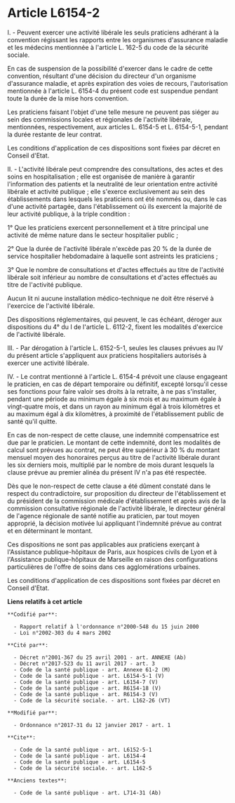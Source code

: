 # Article L6154-2

I. - Peuvent exercer une activité libérale les seuls praticiens adhérant à la convention régissant les rapports entre les
organismes d'assurance maladie et les médecins mentionnée à l'article L. 162-5 du code de la sécurité sociale. 

En cas de suspension de la possibilité d'exercer dans le cadre de cette convention, résultant d'une décision du directeur
d'un organisme d'assurance maladie, et après expiration des voies de recours, l'autorisation mentionnée à l'article L. 6154-4
du présent code est suspendue pendant toute la durée de la mise hors convention. 

Les praticiens faisant l'objet d'une telle mesure ne peuvent pas siéger au sein des commissions locales et régionales de
l'activité libérale, mentionnées, respectivement, aux articles L. 6154-5 et L. 6154-5-1, pendant la durée restante de leur
contrat. 

Les conditions d'application de ces dispositions sont fixées par décret en Conseil d'Etat. 

II. - L'activité libérale peut comprendre des consultations, des actes et des soins en hospitalisation ; elle est organisée
de manière à garantir l'information des patients et la neutralité de leur orientation entre activité libérale et activité
publique ; elle s'exerce exclusivement au sein des établissements dans lesquels les praticiens ont été nommés ou, dans le cas
d'une activité partagée, dans l'établissement où ils exercent la majorité de leur activité publique, à la triple condition : 

1° Que les praticiens exercent personnellement et à titre principal une activité de même nature dans le secteur hospitalier
public ; 

2° Que la durée de l'activité libérale n'excède pas 20 % de la durée de service hospitalier hebdomadaire à laquelle sont
astreints les praticiens ; 

3° Que le nombre de consultations et d'actes effectués au titre de l'activité libérale soit inférieur au nombre de
consultations et d'actes effectués au titre de l'activité publique. 

Aucun lit ni aucune installation médico-technique ne doit être réservé à l'exercice de l'activité libérale. 

Des dispositions réglementaires, qui peuvent, le cas échéant, déroger aux dispositions du 4° du I de l'article L. 6112-2,
fixent les modalités d'exercice de l'activité libérale. 

III. - Par dérogation à l'article L. 6152-5-1, seules les clauses prévues au IV du présent article s'appliquent aux
praticiens hospitaliers autorisés à exercer une activité libérale. 

IV. - Le contrat mentionné à l'article L. 6154-4 prévoit une clause engageant le praticien, en cas de départ temporaire ou
définitif, excepté lorsqu'il cesse ses fonctions pour faire valoir ses droits à la retraite, à ne pas s'installer, pendant
une période au minimum égale à six mois et au maximum égale à vingt-quatre mois, et dans un rayon au minimum égal à trois
kilomètres et au maximum égal à dix kilomètres, à proximité de l'établissement public de santé qu'il quitte. 

En cas de non-respect de cette clause, une indemnité compensatrice est due par le praticien. Le montant de cette indemnité,
dont les modalités de calcul sont prévues au contrat, ne peut être supérieur à 30 % du montant mensuel moyen des honoraires
perçus au titre de l'activité libérale durant les six derniers mois, multiplié par le nombre de mois durant lesquels la
clause prévue au premier alinéa du présent IV n'a pas été respectée. 

Dès que le non-respect de cette clause a été dûment constaté dans le respect du contradictoire, sur proposition du directeur
de l'établissement et du président de la commission médicale d'établissement et après avis de la commission consultative
régionale de l'activité libérale, le directeur général de l'agence régionale de santé notifie au praticien, par tout moyen
approprié, la décision motivée lui appliquant l'indemnité prévue au contrat et en déterminant le montant. 

Ces dispositions ne sont pas applicables aux praticiens exerçant à l'Assistance publique-hôpitaux de Paris, aux hospices
civils de Lyon et à l'Assistance publique-hôpitaux de Marseille en raison des configurations particulières de l'offre de
soins dans ces agglomérations urbaines. 

Les conditions d'application de ces dispositions sont fixées par décret en Conseil d'Etat.

**Liens relatifs à cet article**

	**Codifié par**:

	  - Rapport relatif à l'ordonnance n°2000-548 du 15 juin 2000
	  - Loi n°2002-303 du 4 mars 2002

	**Cité par**:

	  - Décret n°2001-367 du 25 avril 2001 - art. ANNEXE (Ab)
	  - Décret n°2017-523 du 11 avril 2017 - art. 3
	  - Code de la santé publique - art. Annexe 61-2 (M)
	  - Code de la santé publique - art. L6154-5-1 (V)
	  - Code de la santé publique - art. L6154-7 (V)
	  - Code de la santé publique - art. R6154-18 (V)
	  - Code de la santé publique - art. R6154-3 (V)
	  - Code de la sécurité sociale. - art. L162-26 (VT)

	**Modifié par**:

	  - Ordonnance n°2017-31 du 12 janvier 2017 - art. 1

	**Cite**:

	  - Code de la santé publique - art. L6152-5-1
	  - Code de la santé publique - art. L6154-4
	  - Code de la santé publique - art. L6154-5
	  - Code de la sécurité sociale. - art. L162-5

	**Anciens textes**:

	  - Code de la santé publique - art. L714-31 (Ab)
